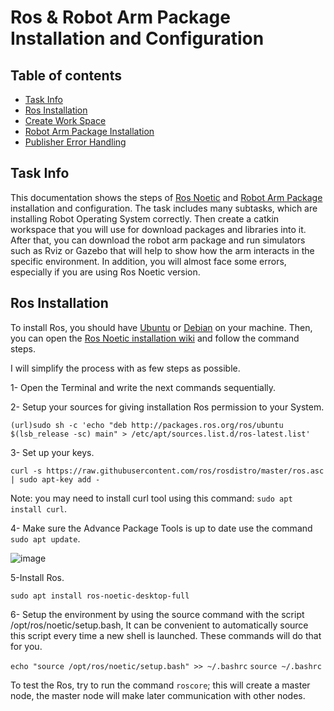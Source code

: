 # Ros & Robot Arm Package Installation and Configuration
## Table of contents
* [Task Info](#task-info)
* [Ros Installation](#Ros-Installation)
* [Create Work Space ](#Create-Work-Space )
* [Robot Arm Package Installation ](#Robot-Arm-Package-Installation )
* [Publisher Error Handling](#Publisher-Error-Handling )

## Task Info
This documentation shows the steps of [Ros Noetic](http://wiki.ros.org/noetic/Installation) and [Robot Arm Package](https://github.com/smart-methods/arduino_robot_arm_gripper) installation and configuration. The task includes many subtasks, which are installing Robot Operating System correctly. Then create a catkin workspace that you will use for download packages and libraries into it. After that, you can download the robot arm package and run simulators such as Rviz or Gazebo that will help to show how the arm interacts in the specific environment. In addition, you will almost face some errors, especially if you are using Ros Noetic version.


## Ros Installation
To install Ros, you should have [Ubuntu](http://wiki.ros.org/noetic/Installation/Ubuntu) or [Debian](http://wiki.ros.org/noetic/Installation/Debian) on your machine. Then, you can open the [Ros Noetic installation wiki](http://wiki.ros.org/noetic/Installation/Ubuntu) and follow the command steps.

I will simplify the process with as few steps as possible.

1- Open the Terminal and write the next commands sequentially.

2- Setup your sources for giving installation Ros permission to your System.

``(url)sudo sh -c 'echo "deb http://packages.ros.org/ros/ubuntu $(lsb_release -sc) main" > /etc/apt/sources.list.d/ros-latest.list'``

3- Set up your keys.

``curl -s https://raw.githubusercontent.com/ros/rosdistro/master/ros.asc | sudo apt-key add -``

Note: you may need to install curl tool using this command: ``sudo apt install curl``.

4- Make sure the Advance Package Tools is up to date use the command ``sudo apt update``.

![image](https://user-images.githubusercontent.com/86131920/122995479-5514d480-d3b2-11eb-9486-27d986ed3200.png)


5-Install Ros.

``sudo apt install ros-noetic-desktop-full``

6- Setup the environment by using the source command with the script /opt/ros/noetic/setup.bash, It can be convenient to automatically source this script every time a new shell is launched. These commands will do that for you.

``echo "source /opt/ros/noetic/setup.bash" >> ~/.bashrc``
``source ~/.bashrc``

To test the Ros, try to run the command ``roscore``; this will create a master node, the master node will make later communication with other nodes.






